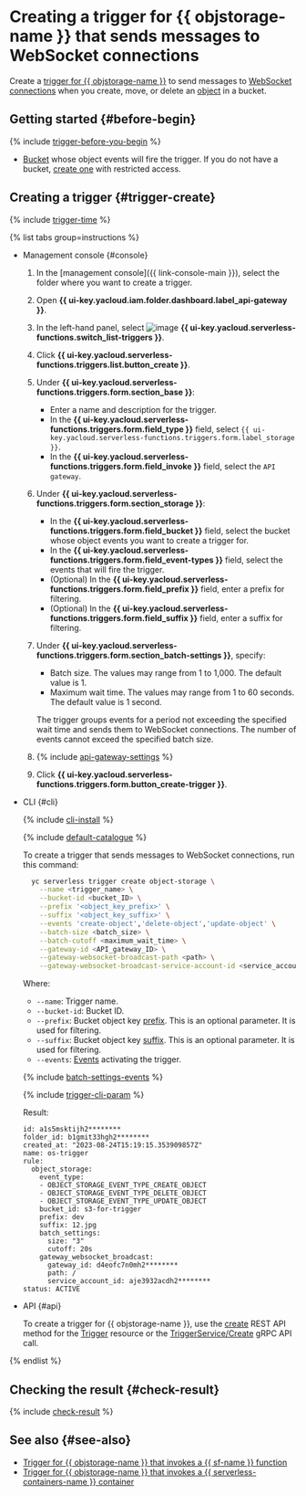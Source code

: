 # Creating a trigger for {{ objstorage-name }} that sends messages to WebSocket connections

Create a [trigger for {{ objstorage-name }}](../../concepts/trigger/os-trigger.md) to send messages to [WebSocket connections](../../concepts/extensions/websocket.md) when you create, move, or delete an [object](../../../storage/concepts/object.md) in a bucket.

## Getting started {#before-begin}

{% include [trigger-before-you-begin](../../../_includes/api-gateway/trigger-before-you-begin.md) %}

* [Bucket](../../../storage/concepts/bucket.md) whose object events will fire the trigger. If you do not have a bucket, [create one](../../../storage/operations/buckets/create.md) with restricted access.

## Creating a trigger {#trigger-create}

{% include [trigger-time](../../../_includes/functions/trigger-time.md) %}

{% list tabs group=instructions %}

- Management console {#console}

   1. In the [management console]({{ link-console-main }}), select the folder where you want to create a trigger.

   1. Open **{{ ui-key.yacloud.iam.folder.dashboard.label_api-gateway }}**.

   1. In the left-hand panel, select ![image](../../../_assets/console-icons/gear-play.svg) **{{ ui-key.yacloud.serverless-functions.switch_list-triggers }}**.

   1. Click **{{ ui-key.yacloud.serverless-functions.triggers.list.button_create }}**.

   1. Under **{{ ui-key.yacloud.serverless-functions.triggers.form.section_base }}**:

      * Enter a name and description for the trigger.
      * In the **{{ ui-key.yacloud.serverless-functions.triggers.form.field_type }}** field, select `{{ ui-key.yacloud.serverless-functions.triggers.form.label_storage }}`.
      * In the **{{ ui-key.yacloud.serverless-functions.triggers.form.field_invoke }}** field, select the `API gateway`.

   1. Under **{{ ui-key.yacloud.serverless-functions.triggers.form.section_storage }}**:

      * In the **{{ ui-key.yacloud.serverless-functions.triggers.form.field_bucket }}** field, select the bucket whose object events you want to create a trigger for.
      * In the **{{ ui-key.yacloud.serverless-functions.triggers.form.field_event-types }}** field, select the events that will fire the trigger.
      * (Optional) In the **{{ ui-key.yacloud.serverless-functions.triggers.form.field_prefix }}** field, enter a prefix for filtering.
      * (Optional) In the **{{ ui-key.yacloud.serverless-functions.triggers.form.field_suffix }}** field, enter a suffix for filtering.

   1. Under **{{ ui-key.yacloud.serverless-functions.triggers.form.section_batch-settings }}**, specify:

      * Batch size. The values may range from 1 to 1,000. The default value is 1.
      * Maximum wait time. The values may range from 1 to 60 seconds. The default value is 1 second.

      The trigger groups events for a period not exceeding the specified wait time and sends them to WebSocket connections. The number of events cannot exceed the specified batch size.

   1. {% include [api-gateway-settings](../../../_includes/api-gateway/api-gateway-settings.md) %}

   1. Click **{{ ui-key.yacloud.serverless-functions.triggers.form.button_create-trigger }}**.

- CLI {#cli}

   {% include [cli-install](../../../_includes/cli-install.md) %}

   {% include [default-catalogue](../../../_includes/default-catalogue.md) %}

   To create a trigger that sends messages to WebSocket connections, run this command:

   ```bash
     yc serverless trigger create object-storage \
       --name <trigger_name> \
       --bucket-id <bucket_ID> \
       --prefix '<object_key_prefix>' \
       --suffix '<object_key_suffix>' \
       --events 'create-object','delete-object','update-object' \
       --batch-size <batch_size> \
       --batch-cutoff <maximum_wait_time> \
       --gateway-id <API_gateway_ID> \
       --gateway-websocket-broadcast-path <path> \
       --gateway-websocket-broadcast-service-account-id <service_account_ID>
   ```

   Where:

   * `--name`: Trigger name.
   * `--bucket-id`: Bucket ID.
   * `--prefix`: Bucket object key [prefix](../../concepts/trigger/os-trigger.md#filter). This is an optional parameter. It is used for filtering.
   * `--suffix`: Bucket object key [suffix](../../concepts/trigger/os-trigger.md#filter). This is an optional parameter. It is used for filtering.
   * `--events`: [Events](../../concepts/trigger/os-trigger.md#event) activating the trigger.

   {% include [batch-settings-events](../../../_includes/api-gateway/batch-settings-events.md) %}

   {% include [trigger-cli-param](../../../_includes/api-gateway/trigger-cli-param.md) %}

   Result:

   ```text
   id: a1s5msktijh2********
   folder_id: b1gmit33hgh2********
   created_at: "2023-08-24T15:19:15.353909857Z"
   name: os-trigger
   rule:
     object_storage:
       event_type:
       - OBJECT_STORAGE_EVENT_TYPE_CREATE_OBJECT
       - OBJECT_STORAGE_EVENT_TYPE_DELETE_OBJECT
       - OBJECT_STORAGE_EVENT_TYPE_UPDATE_OBJECT
       bucket_id: s3-for-trigger
       prefix: dev
       suffix: 12.jpg
       batch_settings:
         size: "3"
         cutoff: 20s
       gateway_websocket_broadcast:
         gateway_id: d4eofc7n0mh2********
         path: /
         service_account_id: aje3932acdh2********
   status: ACTIVE
   ```

- API {#api}

   To create a trigger for {{ objstorage-name }}, use the [create](../../triggers/api-ref/Trigger/create.md) REST API method for the [Trigger](../../triggers/api-ref/Trigger/index.md) resource or the [TriggerService/Create](../../triggers/api-ref/grpc/trigger_service.md#Create) gRPC API call.

{% endlist %}

## Checking the result {#check-result}

{% include [check-result](../../../_includes/api-gateway/check-result.md) %}

## See also {#see-also}

* [Trigger for {{ objstorage-name }} that invokes a {{ sf-name }} function](../../../functions/operations/trigger/os-trigger-create.md)
* [Trigger for {{ objstorage-name }} that invokes a {{ serverless-containers-name }} container](../../../serverless-containers/operations/os-trigger-create.md)
